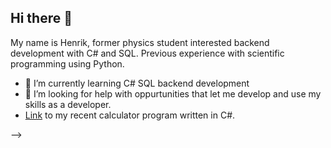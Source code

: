 ## Hi there 👋

My name is Henrik, former physics student interested backend development with C# and SQL. Previous experience with scientific programming using Python.

- 🌱 I’m currently learning C# SQL backend development
- 🤔 I’m looking for help with oppurtunities that let me develop and use my skills as a developer.
- [Link](https://github.com/HenrikTorp/MVC-Calculator) to my recent calculator program written in C#.

-->
